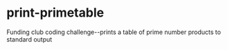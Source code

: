 # print-primetable
Funding club coding challenge--prints a table of prime number products to standard output
